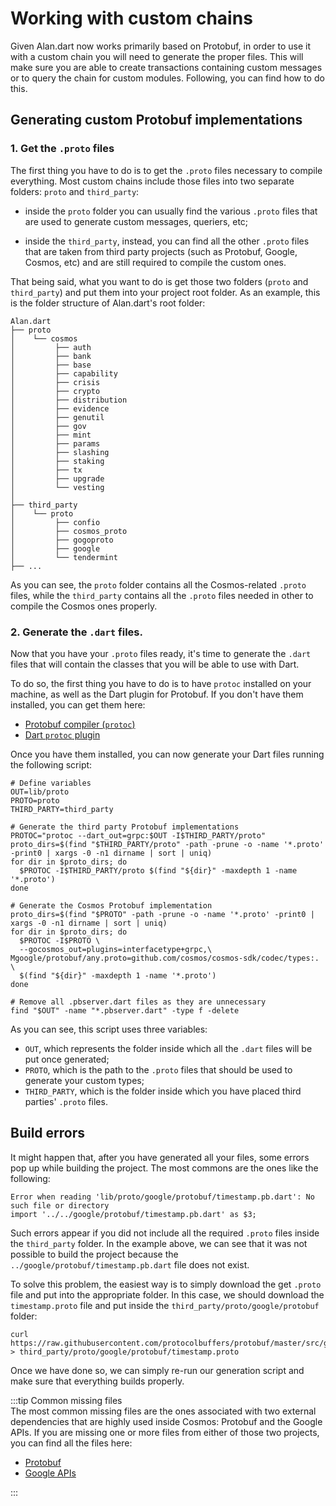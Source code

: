 # Working with custom chains 
Given Alan.dart now works primarily based on Protobuf, in order to use it with a custom chain you will need to generate the proper files. This will make sure you are able to create transactions containing custom messages or to query the chain for custom modules. Following, you can find how to do this.

## Generating custom Protobuf implementations
### 1. Get the `.proto` files
The first thing you have to do is to get the `.proto` files necessary to compile everything. Most custom chains include those files into two separate folders: `proto` and `third_party`:

- inside the `proto` folder you can usually find the various `.proto` files that are used to generate custom messages, queriers, etc;

- inside the `third_party`, instead, you can find all the other `.proto` files that are taken from third party projects (such as Protobuf, Google, Cosmos, etc) and are still required to compile the custom ones.  

That being said, what you want to do is get those two folders (`proto` and `third_party`) and put them into your project root folder. As an example, this is the folder structure of Alan.dart's root folder: 

```
Alan.dart
├── proto
│    └── cosmos
│         ├── auth
│         ├── bank
│         ├── base
│         ├── capability
│         ├── crisis
│         ├── crypto
│         ├── distribution
│         ├── evidence
│         ├── genutil
│         ├── gov
│         ├── mint
│         ├── params
│         ├── slashing
│         ├── staking
│         ├── tx
│         ├── upgrade
│         └── vesting
│
├── third_party
│    └── proto
│         ├── confio
│         ├── cosmos_proto
│         ├── gogoproto
│         ├── google
│         └── tendermint
├── ...
```

As you can see, the `proto` folder contains all the Cosmos-related `.proto` files, while the `third_party` contains all the `.proto` files needed in other to compile the Cosmos ones properly.

### 2. Generate the `.dart` files.
Now that you have your `.proto` files ready, it's time to generate the `.dart` files that will contain the classes that you will be able to use with Dart. 

To do so, the first thing you have to do is to have `protoc` installed on your machine, as well as the Dart plugin for Protobuf. If you don't have them installed, you can get them here: 
- [Protobuf compiler (`protoc`)](https://github.com/protocolbuffers/protobuf#protocol-compiler-installation)
- [Dart `protoc` plugin](https://pub.dev/packages/protoc_plugin)

Once you have them installed, you can now generate your Dart files running the following script:

```shell
# Define variables
OUT=lib/proto
PROTO=proto
THIRD_PARTY=third_party

# Generate the third party Protobuf implementations
PROTOC="protoc --dart_out=grpc:$OUT -I$THIRD_PARTY/proto"
proto_dirs=$(find "$THIRD_PARTY/proto" -path -prune -o -name '*.proto' -print0 | xargs -0 -n1 dirname | sort | uniq)
for dir in $proto_dirs; do
  $PROTOC -I$THIRD_PARTY/proto $(find "${dir}" -maxdepth 1 -name '*.proto')
done

# Generate the Cosmos Protobuf implementation
proto_dirs=$(find "$PROTO" -path -prune -o -name '*.proto' -print0 | xargs -0 -n1 dirname | sort | uniq)
for dir in $proto_dirs; do
  $PROTOC -I$PROTO \
  --gocosmos_out=plugins=interfacetype+grpc,\
Mgoogle/protobuf/any.proto=github.com/cosmos/cosmos-sdk/codec/types:. \
  $(find "${dir}" -maxdepth 1 -name '*.proto')
done

# Remove all .pbserver.dart files as they are unnecessary
find "$OUT" -name "*.pbserver.dart" -type f -delete
```

As you can see, this script uses three variables: 
- `OUT`, which represents the folder inside which all the `.dart` files will be put once generated;
- `PROTO`, which is the path to the `.proto` files that should be used to generate your custom types; 
- `THIRD_PARTY`, which is the folder inside which you have placed third parties' `.proto` files. 

## Build errors
It might happen that, after you have generated all your files, some errors pop up while building the project. The most commons are the ones like the following: 

```
Error when reading 'lib/proto/google/protobuf/timestamp.pb.dart': No such file or directory
import '../../google/protobuf/timestamp.pb.dart' as $3;
```

Such errors appear if you did not include all the required `.proto` files inside the `third_party` folder. In the example above, we can see that it was not possible to build the project because the `../google/protobuf/timestamp.pb.dart` file does not exist. 

To solve this problem, the easiest way is to simply download the get `.proto` file and put into the appropriate folder. In this case, we should download the `timestamp.proto` file and put inside the `third_party/proto/google/protobuf` folder:

```
curl https://raw.githubusercontent.com/protocolbuffers/protobuf/master/src/google/protobuf/timestamp.proto > third_party/proto/google/protobuf/timestamp.proto
```

Once we have done so, we can simply re-run our generation script and make sure that everything builds properly.

:::tip Common missing files  
The most common missing files are the ones associated with two external dependencies that are highly used inside Cosmos: Protobuf and the Google APIs. If you are missing one or more files from either of those two projects, you can find all the files here: 

- [Protobuf](https://github.com/protocolbuffers/protobuf/tree/master/src/google/protobuf)
- [Google APIs](https://github.com/googleapis/googleapis)

:::
